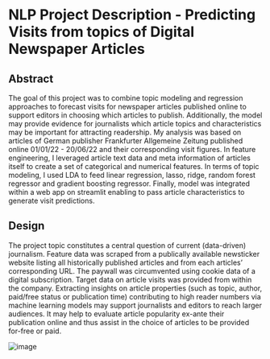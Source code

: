 # NLP Project Description - Predicting Visits from topics of Digital Newspaper Articles

## Abstract
The goal of this project was to combine topic modeling and regression approaches to forecast visits for newspaper articles published online to support editors in choosing which articles to publish. Additionally, the model may provide evidence for journalists which article topics and characteristics may be important for attracting readership. My analysis was based on articles of German publisher Frankfurter Allgemeine Zeitung published online 01/01/22 - 20/06/22 and their corresponding visit figures. In feature engineering, I leveraged article text data and meta information of articles itself to create a set of categorical and numerical features. In terms of topic modeling, I used LDA to feed linear regression, lasso, ridge, random forest regressor and gradient boosting regressor. Finally, model was integrated within a web app on streamlit enabling to pass article characteristics to generate visit predictions.

## Design
The project topic constitutes a central question of current (data-driven) journalism. Feature data was scraped from a publically available newsticker website listing all historically published articles and from each articles’ corresponding URL. The paywall was circumvented using cookie data of a digital subscription. Target data on article visits was provided from within the company. Extracting insights on article properties (such as topic, author, paid/free status or publication time) contributing to high reader numbers via machine learning models may support journalists and editors to reach larger audiences. It may help to evaluate article popularity ex-ante their publication online and thus assist in the choice of articles to be provided for-free or paid.

![image](https://user-images.githubusercontent.com/98846184/178575216-6ab54dda-e6fe-4747-bd45-39a4b17e6942.png)

